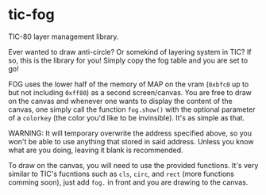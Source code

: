 # tic-fog
TIC-80 layer management library.

Ever wanted to draw anti-circle? Or somekind of layering system in TIC? If so, this is the library for you! Simply copy the fog table and you are set to go!


FOG uses the lower half of the memory of MAP on the vram (`0xbfc0` up to but not including `0xff80`) as a second screen/canvas. You are free to draw on the canvas and whenever one wants to display the content of the canvas, one simply call the function `fog.show()` with the optional parameter of a `colorkey` (the color you'd like to be invinsible). It's as simple as that.


WARNING: It will temporary overwrite the address specified above, so you won't be able to use anything that stored in said address. Unless you know what are you doing, leaving it blank is recommended.


To draw on the canvas, you will need to use the provided functions. It's very similar to TIC's fucntions such as `cls`, `circ`, and `rect` (more functions comming soon), just add `fog.` in front and you are drawing to the canvas.
